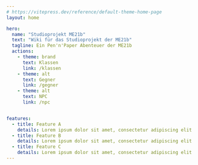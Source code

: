 ```yaml
---
# https://vitepress.dev/reference/default-theme-home-page
layout: home

hero:
  name: "Studioprojekt ME21b"
  text: "Wiki für das Studioprojekt der ME21b"
  tagline: Ein Pen'n'Paper Abenteuer der ME21b
  actions:
    - theme: brand
      text: Klassen
      link: /klassen
    - theme: alt
      text: Gegner
      link: /gegner
    - theme: alt
      text: NPC
      link: /npc


features:
  - title: Feature A
    details: Lorem ipsum dolor sit amet, consectetur adipiscing elit
  - title: Feature B
    details: Lorem ipsum dolor sit amet, consectetur adipiscing elit
  - title: Feature C
    details: Lorem ipsum dolor sit amet, consectetur adipiscing elit
---
```


